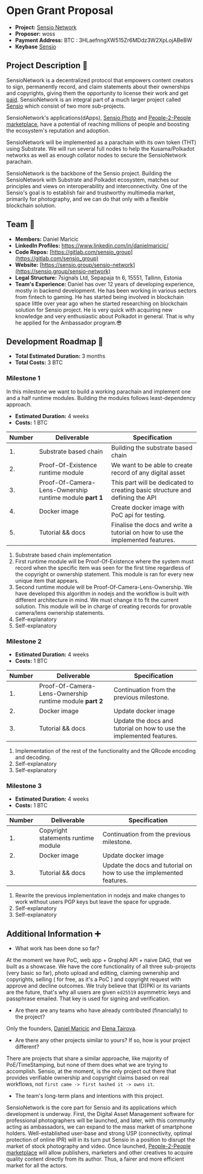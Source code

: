 # Open Grant Proposal

- **Project:** [Sensio Network](https://www.sensio.group/sensio-network)
- **Proposer:** woss
- **Payment Address:** BTC : 3HLaefnngXW515Zr6MDdz3W2XpLojABeBW
- **Keybase** [Sensio](https://keybase.io/sensio)

## Project Description :page_facing_up:

SensioNetwork is a decentralized protocol that empowers content creators to sign, permanently record, and claim statements about their ownerships and copyrights, giving them the opportunity to license their work and get [paid](https://www.sensio.group/#people-to-people-marketplace). SensioNetwork is an integral part of a much larger project called [Sensio](https://sensio.group) which consist of two more sub-projects.

SensioNetwork's applications(dApps), [Sensio Photo](https://www.sensio.group/sensio-photo) and [People-2-People marketplace](https://www.sensio.group/#people-to-people-marketplace), have a potential of reaching millions of people and boosting the ecosystem's reputation and adoption.

SensioNetwork will be implemented as a parachain with its own token (THT) using Substrate. We will run several full nodes to help the Kusama/Polkadot networks as well as enough collator nodes to secure the SensioNetwork parachain.

SensioNetwork is the backbone of the Sensio project. Building the SensioNetwork with Substrate and Polkadot ecosystem, matches our principles and views on interoperability and interconnectivity. One of the Sensio's goal is to establish fair and trustworthy multimedia market, primarily for photography, and we can do that only with a flexible blockchain solution.

## Team :busts_in_silhouette:

- **Members:** Daniel Maricic
- **LinkedIn Profiles:** https://www.linkedin.com/in/danielmaricic/
- **Code Repos:** [https://gitlab.com/sensio_group](https://gitlab.com/sensio_group)
- **Website:** [https://sensio.group/sensio-network](https://sensio.group/sensio-network)
- **Legal Structure:** 7signals Ltd, Sepapaja tn 6, 15551, Tallinn, Estonia
- **Team's Experience:** Daniel has over 12 years of developing experience, mostly in backend development. He has been working in various sectors from fintech to gaming. He has started being involved in blockchain space little over year ago when he started researching on blockchain solution for Sensio project. He is very quick with acquiring new knowledge and very enthusiastic about Polkadot in general. That is why he applied for the Ambassador program.😎

## Development Roadmap :nut_and_bolt:

- **Total Estimated Duration:** 3 months
- **Total Costs:** 3 BTC

### Milestone 1

In this milestone we want to build a working parachain and implement one and a half runtime modules. Building the modules follows least-dependency approach.

- **Estimated Duration:** 4 weeks
- **Costs:** 1 BTC

| Number | Deliverable                                              | Specification                                                                  |
| ------ | -------------------------------------------------------- | ------------------------------------------------------------------------------ |
| 1.     | Substrate based chain                                    | Building the substrate based chain                                             |
| 2.     | Proof-Of-Existence runtime module                        | We want to be able to create record of any digital asset                       |
| 3.     | Proof-Of-Camera-Lens-Ownership runtime module **part 1** | This part will be dedicated to creating basic structure and defining the API   |
| 4.     | Docker image                                             | Create docker image with PoC api for testing.                                  |
| 5.     | Tutorial && docs                                         | Finalise the docs and write a tutorial on how to use the implemented features. |

1. Substrate based chain implementation
2. First runtime module will be Proof-Of-Existence where the system must record when the specific item was seen for the first time regardless of the copyright or ownership statement. This module is ran for every new unique item that appears.
3. Second runtime module will be Proof-Of-Camera-Lens-Ownership. We have developed this algorithm in nodejs and the workflow is built with different architecture in mind. We must change it to fit the current solution. This module will be in charge of creating records for provable camera/lens ownership statements.
4. Self-explanatory
5. Self-explanatory

### Milestone 2

- **Estimated Duration:** 4 weeks
- **Costs:** 1 BTC

| Number | Deliverable                                              | Specification                                                        |
| ------ | -------------------------------------------------------- | -------------------------------------------------------------------- |
| 1.     | Proof-Of-Camera-Lens-Ownership runtime module **part 2** | Continuation from the previous milestone.                            |
| 2.     | Docker image                                             | Update docker image                                                  |
| 3.     | Tutorial && docs                                         | Update the docs and tutorial on how to use the implemented features. |

1. Implementation of the rest of the functionality and the QRcode encoding and decoding.
2. Self-explanatory
3. Self-explanatory

### Milestone 3

- **Estimated Duration:** 4 weeks
- **Costs:** 1 BTC

| Number | Deliverable                         | Specification                                                        |
| ------ | ----------------------------------- | -------------------------------------------------------------------- |
| 1.     | Copyright statements runtime module | Continuation from the previous milestone.                            |
| 2.     | Docker image                        | Update docker image                                                  |
| 3.     | Tutorial && docs                    | Update the docs and tutorial on how to use the implemented features. |

1. Rewrite the previous implementation in nodejs and make changes to work without users PGP keys but leave the space for upgrade.
2. Self-explanatory
3. Self-explanatory

## Additional Information :heavy_plus_sign:

- What work has been done so far?

At the moment we have PoC, web app + Graphql API + naive DAG, that we built as a showcase. We have the core functionality of all three sub-projects (very basic so far), photo upload and editing, claiming ownership and copyrights, selling ( for free, as it's a PoC ) and copyright request with approve and decline outcomes. We truly believe that (D)PKI or its variants are the future, that's why all users are given `ed25519` asymmetric keys and passphrase emailed. That key is used for signing and verification.

- Are there are any teams who have already contributed (financially) to the project?

Only the founders, [Daniel Maricic](https://www.linkedin.com/in/danielmaricic/) and [Elena Tairova](https://www.linkedin.com/in/elena-tairova/).

- Are there any other projects similar to yours? If so, how is your project different?

There are projects that share a similar approache, like majority of PoE/TimeStamping, but none of them does what we are trying to accomplish. Sensio, at the moment, is the only project out there that provides verifiable ownership and copyright claims based on real workflows, not `first came -> first hashed it -> owns it`.

- The team's long-term plans and intentions with this project.

SensioNetwork is the core part for Sensio and its applications which development is underway. First, the Digital Asset Management software for professional photographers will be launched, and later, with this community acting as ambassadors, we can expand to the mass market of smartphone holders. Well-established user-base and strong USP (connectivity, optimal protection of online IPR) will in its turn put Sensio in a position to disrupt the market of stock photography and video. Once launched, [People-2-People marketplace](https://www.sensio.group/#people-to-people-marketplace) will allow publishers, marketers and other creatives to acquire quality content directly from its author. Thus, a fairer and more efficient market for all the actors.
